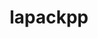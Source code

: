 ---
title: "lapackpp"
layout: cache
categories: [package, develop-2024-01-14]
meta: {"versions": ["2023.08.25"], "compilers": ["cce@=15.0.1", "gcc@=10.3.0", "gcc@=11.4.0", "gcc@=9.4.0", "oneapi@=2023.2.0"], "oss": ["rhel8", "sle_hpc15", "ubuntu20.04"], "platforms": ["linux"], "targets": ["neoverse_v1", "ppc64le", "x86_64_v3", "x86_64_v4", "zen4"], "stacks": ["e4s", "e4s-cray-rhel", "e4s-cray-sles", "e4s-neoverse_v1", "e4s-oneapi", "e4s-power", "e4s-rocm-external", "root"], "num_specs": 17, "num_specs_by_stack": {"e4s-cray-rhel": 1, "root": 17, "e4s-cray-sles": 1, "e4s-neoverse_v1": 4, "e4s-power": 2, "e4s": 5, "e4s-rocm-external": 2, "e4s-oneapi": 2}}
spec_details: [{"hash": "umifqynodk7bc52uwjxcz62z6hisu6fj", "compiler": "cce@=15.0.1", "versions": ["2023.08.25"], "os": "rhel8", "platform": "linux", "target": "zen4", "variants": ["build_system=cmake", "build_type=Release", "~cuda", "generator=make", "~ipo", "~rocm", "+shared", "~sycl"], "stacks": ["e4s-cray-rhel", "root"], "size": "-", "tarball": "https://binaries.spack.io/releases/develop-2024-01-14/build_cache/linux-rhel8-zen4/cce-15.0.1/lapackpp-2023.08.25/linux-rhel8-zen4-cce-15.0.1-lapackpp-2023.08.25-umifqynodk7bc52uwjxcz62z6hisu6fj.spack"}, {"hash": "7yk32jnq6ny7wm7x46pi4a5luook3chr", "compiler": "gcc@=10.3.0", "versions": ["2023.08.25"], "os": "sle_hpc15", "platform": "linux", "target": "x86_64_v4", "variants": ["build_system=cmake", "build_type=Release", "~cuda", "generator=make", "~ipo", "~rocm", "+shared", "~sycl"], "stacks": ["root", "e4s-cray-sles"], "size": "-", "tarball": "https://binaries.spack.io/releases/develop-2024-01-14/build_cache/linux-sle_hpc15-x86_64_v4/gcc-10.3.0/lapackpp-2023.08.25/linux-sle_hpc15-x86_64_v4-gcc-10.3.0-lapackpp-2023.08.25-7yk32jnq6ny7wm7x46pi4a5luook3chr.spack"}, {"hash": "jc536dytu4lpvkjpejfvsp5ssfyenm34", "compiler": "gcc@=11.4.0", "versions": ["2023.08.25"], "os": "ubuntu20.04", "platform": "linux", "target": "neoverse_v1", "variants": ["build_system=cmake", "build_type=Release", "+cuda", "cuda_arch=80", "generator=make", "~ipo", "~rocm", "+shared", "~sycl"], "stacks": ["root", "e4s-neoverse_v1"], "size": "-", "tarball": "https://binaries.spack.io/releases/develop-2024-01-14/build_cache/linux-ubuntu20.04-neoverse_v1/gcc-11.4.0/lapackpp-2023.08.25/linux-ubuntu20.04-neoverse_v1-gcc-11.4.0-lapackpp-2023.08.25-jc536dytu4lpvkjpejfvsp5ssfyenm34.spack"}, {"hash": "lqbo22vl7y6ipxjcbzylr4k4hf3uts3j", "compiler": "gcc@=11.4.0", "versions": ["2023.08.25"], "os": "ubuntu20.04", "platform": "linux", "target": "neoverse_v1", "variants": ["build_system=cmake", "build_type=Release", "+cuda", "cuda_arch=90", "generator=make", "~ipo", "~rocm", "+shared", "~sycl"], "stacks": ["root", "e4s-neoverse_v1"], "size": "-", "tarball": "https://binaries.spack.io/releases/develop-2024-01-14/build_cache/linux-ubuntu20.04-neoverse_v1/gcc-11.4.0/lapackpp-2023.08.25/linux-ubuntu20.04-neoverse_v1-gcc-11.4.0-lapackpp-2023.08.25-lqbo22vl7y6ipxjcbzylr4k4hf3uts3j.spack"}, {"hash": "neg5cbvtexzqmjvnu4o3lqqpdlgwxrj6", "compiler": "gcc@=11.4.0", "versions": ["2023.08.25"], "os": "ubuntu20.04", "platform": "linux", "target": "neoverse_v1", "variants": ["build_system=cmake", "build_type=Release", "+cuda", "cuda_arch=75", "generator=make", "~ipo", "~rocm", "+shared", "~sycl"], "stacks": ["root", "e4s-neoverse_v1"], "size": "-", "tarball": "https://binaries.spack.io/releases/develop-2024-01-14/build_cache/linux-ubuntu20.04-neoverse_v1/gcc-11.4.0/lapackpp-2023.08.25/linux-ubuntu20.04-neoverse_v1-gcc-11.4.0-lapackpp-2023.08.25-neg5cbvtexzqmjvnu4o3lqqpdlgwxrj6.spack"}, {"hash": "lovg6jetvgndabarsxf74wbgwq5xrx2v", "compiler": "gcc@=11.4.0", "versions": ["2023.08.25"], "os": "ubuntu20.04", "platform": "linux", "target": "neoverse_v1", "variants": ["build_system=cmake", "build_type=Release", "~cuda", "generator=make", "~ipo", "~rocm", "+shared", "~sycl"], "stacks": ["root", "e4s-neoverse_v1"], "size": "-", "tarball": "https://binaries.spack.io/releases/develop-2024-01-14/build_cache/linux-ubuntu20.04-neoverse_v1/gcc-11.4.0/lapackpp-2023.08.25/linux-ubuntu20.04-neoverse_v1-gcc-11.4.0-lapackpp-2023.08.25-lovg6jetvgndabarsxf74wbgwq5xrx2v.spack"}, {"hash": "b4d3elhhbywmz25gpj76jbfwj36crl5t", "compiler": "gcc@=9.4.0", "versions": ["2023.08.25"], "os": "ubuntu20.04", "platform": "linux", "target": "ppc64le", "variants": ["build_system=cmake", "build_type=Release", "+cuda", "cuda_arch=70", "generator=make", "~ipo", "~rocm", "+shared", "~sycl"], "stacks": ["e4s-power", "root"], "size": "-", "tarball": "https://binaries.spack.io/releases/develop-2024-01-14/build_cache/linux-ubuntu20.04-ppc64le/gcc-9.4.0/lapackpp-2023.08.25/linux-ubuntu20.04-ppc64le-gcc-9.4.0-lapackpp-2023.08.25-b4d3elhhbywmz25gpj76jbfwj36crl5t.spack"}, {"hash": "bw4rfyakwrsl72fvwwoygni6clzy6krb", "compiler": "gcc@=9.4.0", "versions": ["2023.08.25"], "os": "ubuntu20.04", "platform": "linux", "target": "ppc64le", "variants": ["build_system=cmake", "build_type=Release", "~cuda", "generator=make", "~ipo", "~rocm", "+shared", "~sycl"], "stacks": ["e4s-power", "root"], "size": "-", "tarball": "https://binaries.spack.io/releases/develop-2024-01-14/build_cache/linux-ubuntu20.04-ppc64le/gcc-9.4.0/lapackpp-2023.08.25/linux-ubuntu20.04-ppc64le-gcc-9.4.0-lapackpp-2023.08.25-bw4rfyakwrsl72fvwwoygni6clzy6krb.spack"}, {"hash": "anznyrxon4us6vyhjd4ltilxtvfakqpy", "compiler": "gcc@=11.4.0", "versions": ["2023.08.25"], "os": "ubuntu20.04", "platform": "linux", "target": "x86_64_v3", "variants": ["build_system=cmake", "build_type=Release", "~cuda", "generator=make", "~ipo", "~rocm", "+shared", "~sycl"], "stacks": ["root", "e4s"], "size": "-", "tarball": "https://binaries.spack.io/releases/develop-2024-01-14/build_cache/linux-ubuntu20.04-x86_64_v3/gcc-11.4.0/lapackpp-2023.08.25/linux-ubuntu20.04-x86_64_v3-gcc-11.4.0-lapackpp-2023.08.25-anznyrxon4us6vyhjd4ltilxtvfakqpy.spack"}, {"hash": "a4tuaxbbsnkmabojsfzpucvskjnlh5mq", "compiler": "gcc@=11.4.0", "versions": ["2023.08.25"], "os": "ubuntu20.04", "platform": "linux", "target": "x86_64_v3", "variants": ["amdgpu_target=gfx908", "build_system=cmake", "build_type=Release", "~cuda", "generator=make", "~ipo", "+rocm", "+shared", "~sycl"], "stacks": ["root", "e4s"], "size": "-", "tarball": "https://binaries.spack.io/releases/develop-2024-01-14/build_cache/linux-ubuntu20.04-x86_64_v3/gcc-11.4.0/lapackpp-2023.08.25/linux-ubuntu20.04-x86_64_v3-gcc-11.4.0-lapackpp-2023.08.25-a4tuaxbbsnkmabojsfzpucvskjnlh5mq.spack"}, {"hash": "5ryifwpnyeiiupjrbmrcfkzhdruygsro", "compiler": "gcc@=11.4.0", "versions": ["2023.08.25"], "os": "ubuntu20.04", "platform": "linux", "target": "x86_64_v3", "variants": ["build_system=cmake", "build_type=Release", "+cuda", "cuda_arch=80", "generator=make", "~ipo", "~rocm", "+shared", "~sycl"], "stacks": ["root", "e4s"], "size": "-", "tarball": "https://binaries.spack.io/releases/develop-2024-01-14/build_cache/linux-ubuntu20.04-x86_64_v3/gcc-11.4.0/lapackpp-2023.08.25/linux-ubuntu20.04-x86_64_v3-gcc-11.4.0-lapackpp-2023.08.25-5ryifwpnyeiiupjrbmrcfkzhdruygsro.spack"}, {"hash": "uyovjerykaqmcxzu3h7l6dx6i4uwgw7y", "compiler": "gcc@=11.4.0", "versions": ["2023.08.25"], "os": "ubuntu20.04", "platform": "linux", "target": "x86_64_v3", "variants": ["build_system=cmake", "build_type=Release", "+cuda", "cuda_arch=90", "generator=make", "~ipo", "~rocm", "+shared", "~sycl"], "stacks": ["root", "e4s"], "size": "-", "tarball": "https://binaries.spack.io/releases/develop-2024-01-14/build_cache/linux-ubuntu20.04-x86_64_v3/gcc-11.4.0/lapackpp-2023.08.25/linux-ubuntu20.04-x86_64_v3-gcc-11.4.0-lapackpp-2023.08.25-uyovjerykaqmcxzu3h7l6dx6i4uwgw7y.spack"}, {"hash": "7ohtxr7vz4aalia7edaunipfuy6l44a5", "compiler": "gcc@=11.4.0", "versions": ["2023.08.25"], "os": "ubuntu20.04", "platform": "linux", "target": "x86_64_v3", "variants": ["amdgpu_target=gfx90a", "build_system=cmake", "build_type=Release", "~cuda", "generator=make", "~ipo", "+rocm", "+shared", "~sycl"], "stacks": ["e4s-rocm-external", "root"], "size": "-", "tarball": "https://binaries.spack.io/releases/develop-2024-01-14/build_cache/linux-ubuntu20.04-x86_64_v3/gcc-11.4.0/lapackpp-2023.08.25/linux-ubuntu20.04-x86_64_v3-gcc-11.4.0-lapackpp-2023.08.25-7ohtxr7vz4aalia7edaunipfuy6l44a5.spack"}, {"hash": "3xwtyrvfsba7br2fmeuoqrlmya4fhm23", "compiler": "gcc@=11.4.0", "versions": ["2023.08.25"], "os": "ubuntu20.04", "platform": "linux", "target": "x86_64_v3", "variants": ["amdgpu_target=gfx908", "build_system=cmake", "build_type=Release", "~cuda", "generator=make", "~ipo", "+rocm", "+shared", "~sycl"], "stacks": ["e4s-rocm-external", "root"], "size": "-", "tarball": "https://binaries.spack.io/releases/develop-2024-01-14/build_cache/linux-ubuntu20.04-x86_64_v3/gcc-11.4.0/lapackpp-2023.08.25/linux-ubuntu20.04-x86_64_v3-gcc-11.4.0-lapackpp-2023.08.25-3xwtyrvfsba7br2fmeuoqrlmya4fhm23.spack"}, {"hash": "5eeejmowoeqtvdskrzftzppbt2rct42a", "compiler": "gcc@=11.4.0", "versions": ["2023.08.25"], "os": "ubuntu20.04", "platform": "linux", "target": "x86_64_v3", "variants": ["amdgpu_target=gfx90a", "build_system=cmake", "build_type=Release", "~cuda", "generator=make", "~ipo", "+rocm", "+shared", "~sycl"], "stacks": ["root", "e4s"], "size": "-", "tarball": "https://binaries.spack.io/releases/develop-2024-01-14/build_cache/linux-ubuntu20.04-x86_64_v3/gcc-11.4.0/lapackpp-2023.08.25/linux-ubuntu20.04-x86_64_v3-gcc-11.4.0-lapackpp-2023.08.25-5eeejmowoeqtvdskrzftzppbt2rct42a.spack"}, {"hash": "ev77z2d5fbddye6sgzhwv563lvru6gmg", "compiler": "oneapi@=2023.2.0", "versions": ["2023.08.25"], "os": "ubuntu20.04", "platform": "linux", "target": "x86_64_v3", "variants": ["build_system=cmake", "build_type=Release", "~cuda", "generator=make", "~ipo", "~rocm", "+shared", "~sycl"], "stacks": ["root", "e4s-oneapi"], "size": "-", "tarball": "https://binaries.spack.io/releases/develop-2024-01-14/build_cache/linux-ubuntu20.04-x86_64_v3/oneapi-2023.2.0/lapackpp-2023.08.25/linux-ubuntu20.04-x86_64_v3-oneapi-2023.2.0-lapackpp-2023.08.25-ev77z2d5fbddye6sgzhwv563lvru6gmg.spack"}, {"hash": "t2gt7npsgnw2z3ofxnopmovrearcamc6", "compiler": "oneapi@=2023.2.0", "versions": ["2023.08.25"], "os": "ubuntu20.04", "platform": "linux", "target": "x86_64_v3", "variants": ["build_system=cmake", "build_type=Release", "~cuda", "generator=make", "~ipo", "~rocm", "+shared", "+sycl"], "stacks": ["root", "e4s-oneapi"], "size": "-", "tarball": "https://binaries.spack.io/releases/develop-2024-01-14/build_cache/linux-ubuntu20.04-x86_64_v3/oneapi-2023.2.0/lapackpp-2023.08.25/linux-ubuntu20.04-x86_64_v3-oneapi-2023.2.0-lapackpp-2023.08.25-t2gt7npsgnw2z3ofxnopmovrearcamc6.spack"}]
---